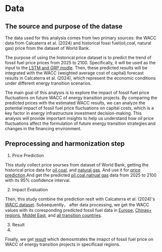 # Data

## The source and purpose of the datase
The data used for this analysis comes from two primary sources: the WACC data from Calcaterra et al. (2024) and historical fossi fuel(oil,coal, natural gas) price from the dataset of World Bank.

The purpose of using the historical price dataset is to predict the trend of fossil fuel price prices from 2025 to 2100. Specifically, it will be used as the input to the [LSTM and GRP modle](https://github.com/GreenComp-ERC/Shilin_ImpactOfFossilFeulPrice/tree/main/code). Then, these predicted results will be integrated with the WACC (weighted average cost of capital) forecast results in Calcaterra et al. (2024), which represent the economic conditions under different energy transition scenarios.

The main goal of this analysis is to explore the impact of fossil fuel price fluctuations on future WACC of energy transition projects. By comparing the predicted prices with the estimated WACC results, we can analyze the potential impact of fossil fuel price fluctuations on capital costs, which is a key factor in energy infrastructure investment decision-making. This analysis will provide important insights to help us understand how oil price fluctuations affect the formulation of future energy transition strategies and changes in the financing environment.

## Preprocessing and harmonization step
1. Price Prediction

This study collect price sourses from dataset of World Bank, getting the historical price data for [oil](https://github.com/GreenComp-ERC/Shilin_ImpactOfFossilFeulPrice/blob/main/data/Average_oil_price.xlsx),[coal](https://github.com/GreenComp-ERC/Shilin_ImpactOfFossilFeulPrice/blob/main/data/Average_Coal_Price.xlsx), and [natural gas](https://github.com/GreenComp-ERC/Shilin_ImpactOfFossilFeulPrice/blob/main/data/Average_Gas_price.xlsx). And use it for [price prediction](https://github.com/GreenComp-ERC/Shilin_ImpactOfFossilFeulPrice/tree/main/code).And get the predicted [oil](https://raw.githubusercontent.com/GreenComp-ERC/Shilin_ImpactOfFossilFeulPrice/refs/heads/main/data/oil-predictions_with_confidence_intervals.csv),[coal](https://raw.githubusercontent.com/GreenComp-ERC/Shilin_ImpactOfFossilFeulPrice/refs/heads/main/data/coal_price_predictions_with_confidence_intervals.csv),[natrual gas](https://raw.githubusercontent.com/GreenComp-ERC/Shilin_ImpactOfFossilFeulPrice/refs/heads/main/data/natural_gas_price_predictions_with_confidence_intervals.csv) data from 2025 to 2100 with its 95% confidence interval.

2. Impact Evaluation

Then, this study combine the prediction reslt with Calcaterra et al. (2024)'s [WACC dataset](https://github.com/GreenComp-ERC/Shilin_ImpactOfFossilFeulPrice/blob/main/data/CalcaterraEtAl_2024_NatEner_data_ED_fig22.csv). Subsequently， after data processing, we get the  WACC values with its coresponding predicted fossil fuel data in [Europe](https://github.com/GreenComp-ERC/Shilin_ImpactOfFossilFeulPrice/blob/main/data/Euope_WACC_And_Predicted_Price.xlsx), [Chinas+ regions](https://github.com/GreenComp-ERC/Shilin_ImpactOfFossilFeulPrice/blob/main/data/China%2B_WACC_And_Predicted_Price.xlsx), [Middel East](https://github.com/GreenComp-ERC/Shilin_ImpactOfFossilFeulPrice/blob/main/data/Middle_EAST_WACC_And_Predicted_Price.xlsx), and [all transition countries](https://github.com/GreenComp-ERC/Shilin_ImpactOfFossilFeulPrice/blob/main/data/Transition_WACC_And_Price.xlsx).

3. Result
4. 
Finally, we get [result](https://github.com/GreenComp-ERC/Shilin_ImpactOfFossilFeulPrice/blob/main/data/Result.xlsx) which demosntrates the imapct of fossil fuel price on WACC of energy transition projects in specificaal regions.
